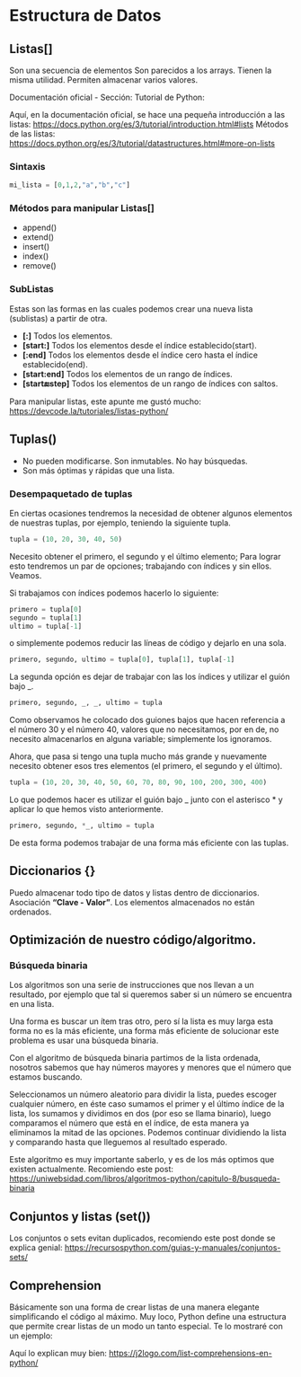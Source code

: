 # Estructura de Datos

## Listas[]

Son una secuencia de elementos
Son parecidos a los arrays. Tienen la misma utilidad.
Permiten almacenar varios valores.

Documentación oficial - Sección: Tutorial de Python:

Aquí, en la documentación oficial, se hace una pequeña introducción a las listas:
https://docs.python.org/es/3/tutorial/introduction.html#lists
Métodos de las listas:
https://docs.python.org/es/3/tutorial/datastructures.html#more-on-lists

### Sintaxis
```python
mi_lista = [0,1,2,"a","b","c"]
```

### Métodos para manipular Listas[]
- append()
- extend()
- insert()
- index()
- remove()

### SubListas
Estas son las formas en las cuales podemos crear una nueva lista (sublistas) a partir de otra.

- **[:]** Todos los elementos.
- **[start:]** Todos los elementos desde el índice establecido(start).
- **[:end]** Todos los elementos desde el índice cero hasta el índice establecido(end).
- **[start:end]** Todos los elementos de un rango de índices.
- **[start:end:step]** Todos los elementos de un rango de índices con saltos.

Para manipular listas, este apunte me gustó mucho: https://devcode.la/tutoriales/listas-python/
## Tuplas()

- No pueden modificarse. Son inmutables. No hay búsquedas.
- Son más óptimas y rápidas que una lista.

### Desempaquetado de tuplas
En ciertas ocasiones tendremos la necesidad de obtener algunos elementos de nuestras tuplas, por ejemplo, teniendo la siguiente tupla.

```python
tupla = (10, 20, 30, 40, 50)
```
Necesito obtener el primero, el segundo y el último elemento; Para lograr esto tendremos un par de opciones; trabajando con índices y sin ellos. Veamos.

Si trabajamos con índices podemos hacerlo lo siguiente:

```python
primero = tupla[0]
segundo = tupla[1]
ultimo = tupla[-1]
```
o simplemente podemos reducir las líneas de código y dejarlo en una sola.

```python
primero, segundo, ultimo = tupla[0], tupla[1], tupla[-1]
```
La segunda opción es dejar de trabajar con las los índices y utilizar el guión bajo _.

```python
primero, segundo, _, _, ultimo = tupla
```

Como observamos he colocado dos guiones bajos que hacen referencia a el número 30 y el número 40, valores que no necesitamos, por en de, no necesito almacenarlos en alguna variable; simplemente los ignoramos.

Ahora, que pasa si tengo una tupla mucho más grande y nuevamente necesito obtener esos tres elementos (el primero, el segundo y el último).

```python
tupla = (10, 20, 30, 40, 50, 60, 70, 80, 90, 100, 200, 300, 400)
```
Lo que podemos hacer es utilizar el guión bajo _ junto con el asterisco * y aplicar lo que hemos visto anteriormente.

```python
primero, segundo, *_, ultimo = tupla
```
De esta forma podemos trabajar de una forma más eficiente con las tuplas.

## Diccionarios {}

Puedo almacenar todo tipo de datos y listas dentro de diccionarios.
Asociación **“Clave - Valor”**.
Los elementos almacenados no están ordenados.

## Optimización de nuestro código/algoritmo.

### Búsqueda binaria
Los algoritmos son una serie de instrucciones que nos llevan a un resultado, por ejemplo que tal si queremos saber si un número se encuentra en una lista.

Una forma es buscar un ítem tras otro, pero sí la lista es muy larga esta forma no es la más eficiente, una forma más eficiente de solucionar este problema es usar una búsqueda binaria.

Con el algoritmo de búsqueda binaria partimos de la lista ordenada, nosotros sabemos que hay números mayores y menores que el número que estamos buscando.

Seleccionamos un número aleatorio para dividir la lista, puedes escoger cualquier número, en éste caso sumamos el primer y el último índice de la lista, los sumamos y dividimos en dos (por eso se llama binario), luego comparamos el número que está en el índice, de esta manera ya eliminamos la mitad de las opciones. Podemos continuar dividiendo la lista y comparando hasta que lleguemos al resultado esperado.

Este algoritmo es muy importante saberlo, y es de los más optimos que existen actualmente. Recomiendo este post: https://uniwebsidad.com/libros/algoritmos-python/capitulo-8/busqueda-binaria

## Conjuntos y listas (set())

Los conjuntos o sets evitan duplicados, recomiendo este post donde se explica genial: https://recursospython.com/guias-y-manuales/conjuntos-sets/

## Comprehension
Básicamente son una forma de crear listas de una manera elegante simplificando el código al máximo. Muy loco, Python define una estructura que permite crear listas de un modo un tanto especial. Te lo mostraré con un ejemplo:

Aquí lo explican muy bien: https://j2logo.com/list-comprehensions-en-python/